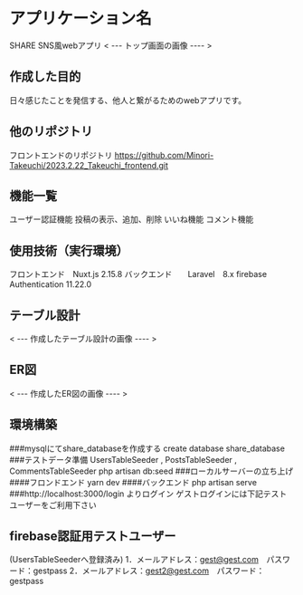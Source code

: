 # アプリケーション名
SHARE SNS風webアプリ
< --- トップ画面の画像 ---- >

## 作成した目的
日々感じたことを発信する、他人と繋がるためのwebアプリです。

## 他のリポジトリ
フロントエンドのリポジトリ
https://github.com/Minori-Takeuchi/2023.2.22_Takeuchi_frontend.git

## 機能一覧
ユーザー認証機能
投稿の表示、追加、削除
いいね機能
コメント機能

## 使用技術（実行環境）
フロントエンド　Nuxt.js 2.15.8
バックエンド　　Laravel　8.x
firebase Authentication 11.22.0
## テーブル設計
< --- 作成したテーブル設計の画像 ---- >

## ER図
< --- 作成したER図の画像 ---- >

## 環境構築
###mysqlにてshare_databaseを作成する
create database share_database
###テストデータ準備
UsersTableSeeder , PostsTableSeeder , CommentsTableSeeder
php artisan db:seed
###ローカルサーバーの立ち上げ
####フロンドエンド
yarn dev
####バックエンド
php artisan serve
###http://localhost:3000/login よりログイン
ゲストログインには下記テストユーザーをご利用下さい

## firebase認証用テストユーザー
(UsersTableSeederへ登録済み)
1．メールアドレス：gest@gest.com　パスワード：gestpass 
2．メールアドレス：gest2@gest.com　パスワード：gestpass
